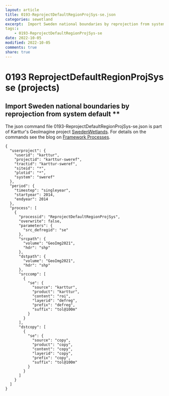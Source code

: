 ```yaml
---
layout: article
title: 0193-ReprojectDefaultRegionProjSys-se.json
categories: sewetland
excerpt:  Import Sweden national boundaries by reprojection from system default **
tags:: 
    - 0193-ReprojectDefaultRegionProjSys-se
date: 2022-10-05
modified: 2022-10-05
comments: true
share: true
---
```


# 0193 ReprojectDefaultRegionProjSys se (projects)

##  Import Sweden national boundaries by reprojection from system default **

The json command file <span class='file'>0193-ReprojectDefaultRegionProjSys-se.json</span> is part of Karttur's GeoImagine project [<span class='project'>SwedenWetlands</span>](https://karttur.github.io/geoimagine03-proj-wetland-se/index.html). For details on the commands see the blog on [Framework Processes](https://karttur.github.io/geoimagine03-docs-procpack/).

```
{
  "userproject": {
    "userid": "karttur",
    "projectid": "karttur-sweref",
    "tractid": "karttur-sweref",
    "siteid": "*",
    "plotid": "*",
    "system": "sweref"
  },
  "period": {
    "timestep": "singleyear",
    "startyear": 2014,
    "endyear": 2014
  },
  "process": [
    {
      "processid": "ReprojectDefaultRegionProjSys",
      "overwrite": false,
      "parameters": {
        "src_defregid": "se"
      },
      "srcpath": {
        "volume": "GeoImg2021",
        "hdr": "shp"
      },
      "dstpath": {
        "volume": "GeoImg2021",
        "hdr": "shp"
      },
      "srccomp": [
        {
          "se": {
            "source": "karttur",
            "product": "karttur",
            "content": "roi",
            "layerid": "defreg",
            "prefix": "defreg",
            "suffix": "tol@100m"
          }
        }
      ],
      "dstcopy": [
        {
          "se": {
            "source": "copy",
            "product": "copy",
            "content": "copy",
            "layerid": "copy",
            "prefix": "copy",
            "suffix": "tol@100m"
          }
        }
      ]
    }
  ]
}
```
